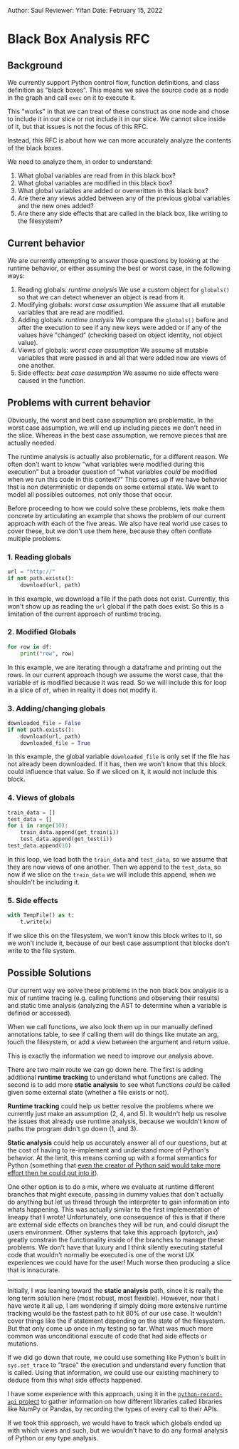 Author: Saul
Reviewer: Yifan
Date: February 15, 2022

# Black Box Analysis RFC

## Background

We currently support Python control flow, function definitions, and class definition as "black boxes". This means we save the source code as a
node in the graph and call `exec` on it to execute it.

This "works" in that we can treat of these construct as one node and chose to include it in our slice or not include it in our slice. We cannot slice inside of it,
but that issues is not the focus of this RFC.

Instead, this RFC is about how we can more accurately analyze the contents of the black boxes.

We need to analyze them, in order to understand:

1. What global variables are read from in this black box?
2. What global variables are modified in this black box?
3. What global variables are added or overwritten in this black box?
4. Are there any views added between any of the previous global variables and the new ones added?
5. Are there any side effects that are called in the black box, like writing to the filesystem?

## Current behavior

We are currently attempting to answer those questions by looking at the runtime behavior, or either assuming the best or worst case, in the following ways:

1. Reading globals: _runtime analysis_ We use a custom object for `globals()` so that we can detect whenever an object is read from it.
2. Modifying globals: _worst case assumption_ We assume that all mutable variables that are read are modified.
3. Adding globals: _runtime analysis_ We compare the `globals()` before and after the execution to see if any new keys were added or if any of the values have "changed"
   (checking based on object identity, not object value).
4. Views of globals: _worst case assumption_ We assume all mutable variables that were passed in and all that were added now are views of one another.
5. Side effects: _best case assumption_ We assume no side effects were caused in the function.

## Problems with current behavior

Obviously, the worst and best case assumption are problematic. In the worst case assumption, we will end up including pieces we don't need in the slice. Whereas in the best case assumption, we remove pieces that are actually needed.

The runtime analysis is actually also problematic, for a different reason. We often don't want to know "what variables were modified during this execution" but a broader question of "what variables _could_ be modified when we run this code in this context?" This comes up if we have behavior that is non deterministic or depends on some external state. We want to model all possibles outcomes, not only those that occur.

Before proceeding to how we could solve these problems, lets make them concrete by articulating an example that shows the problem of our current approach with each of the five areas. We also have real world use cases to cover these, but we don't use them here, because they often conflate multiple problems.

### 1. Reading globals

```python
url = "http://"
if not path.exists():
    download(url, path)
```

In this example, we download a file if the path does not exist. Currently, this won't show up as reading the `url` global if the path does exist. So this is a limitation of the current approach of runtime tracing.

### 2. Modified Globals

```python
for row in df:
    print("row", row)
```

In this example, we are iterating through a dataframe and printing out the rows. In our current approach though we assume the worst case, that the variable `df` is modified because it was read. So we will include this for loop in a slice of `df`, when in reality it does not modify it.

### 3. Adding/changing globals

```python
downloaded_file = False
if not path.exists():
    download(url, path)
    downloaded_file = True
```

In this example, the global variable `downloaded_file` is only set if the file has not already been downloaded. If it has, then we won't know that this block could influence that value. So if we sliced on it, it would not include this block.

### 4. Views of globals

```python
train_data = []
test_data = []
for i in range(10):
    train_data.append(get_train(i))
    test_data.append(get_test(i))
test_data.append(10)
```

In this loop, we load both the `train_data` and `test_data`, so we assume that they are now views of one another. Then we append to the `test_data`, so now if we slice on the `train_data` we will include this append, when we shouldn't be including it.

### 5. Side effects

```python
with TempFile() as t:
    t.write(x)
```

If we slice this on the filesystem, we won't know this block writes to it, so we won't include it, because of our best case assumptiont that blocks don't write to the file system.

## Possible Solutions

Our current way we solve these problems in the non black box analyais is a mix of runtime tracing (e.g. calling functions and observing their results) and static time analysis (analyzing the AST to determine when a variable is defined or accessed).

When we call functions, we also look them up in our manually defined annotations table, to see if calling them will do things like mutate an arg, touch the filesystem, or add a view between the argument and return value.

This is exactly the information we need to improve our analysis above.

There are two main route we can go down here. The first is adding additional **runtime tracking** to understand what functions are called. The second is to add more **static analysis** to see what functions _could_ be called given some external state (whether a file exists or not).

**Runtime tracking** could help us better resolve the problems where we currently just make an assumption (2, 4, and 5).
It wouldn't help us resolve the issues that already use runtime analysis, because we wouldn't know of paths the program didn't go down (1, and 3).

**Static analysis** could help us accurately answer all of our questions, but at the cost of having to re-implement and understand more of Python's behavior. At the limit, this means coming up with a formal semantics for Python (something that [even the creator of Python said
would take more effort then he could put into it](https://github.com/faster-cpython/ideas/issues/208#issuecomment-1039728796)).

One other option is to do a mix, where we evaluate at runtime different branches that might execute, passing in dummy values that don't actually do anything but let us thread through the interpreter to gain information into whats happening. This was actually similar to the first implementation of lineapy that I wrote! Unfortunately, one consequence of this is that if there are external side effects on branches
they will be run, and could disrupt the users environment. Other systems that take this approach (pytorch, jax) greatly constrain the functionality inside of the branches to manage these problems. We don't have that luxury and I think silently executing stateful code that wouldn't normally be executed is one of the worst UX experiences we could have for the user! Much worse then producing a slice that is innacurate.

---

Initially, I was leaning toward the **static analysis** path, since it is really the long term solution here (most robust, most flexible). However, now that I have wrote it all up, I am wondering if simply doing more extensive runtime tracking would be the fastest path to hit 80% of our use case. It wouldn't cover things like the if statement depending on the state of the filesystem. But that only come up once in my testing so far. What was much more common was unconditional execute of code that had side effects or mutations.

If we did go down that route, we could use something like Python's built in `sys.set_trace` to "trace" the execution and understand every function that is called. Using that information, we could use our existing machinery to deduce from this what side effects happened.

I have some experience with this approach, using it in the [`python-record-api` project](https://github.com/data-apis/python-record-api) to gather information on how different libraries called libraries like NumPy or Pandas, by recording the types of every call to their APIs.

If we took this approach, we would have to track which globals ended up with which views and such, but we wouldn't have to do any formal analysis of Python or any type analysis.
